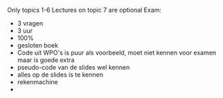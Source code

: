 Only topics 1-6
Lectures on topic 7 are optional
Exam:
- 3 vragen
- 3 uur
- 100%
- gesloten boek
- Code uit WPO's is puur als voorbeeld, moet niet kennen voor examen maar is goede extra
- pseudo-code van de slides wel kennen
- alles op de slides is te kennen
- rekenmachine
- 
